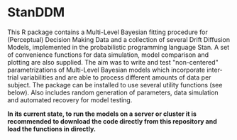 # StanDDM

This R package contains a Multi-Level Bayesian fitting procedure for (Perceptual) Decision Making Data and a collection of several Drift Diffusion Models, implemented in the probabilistic programming language Stan. A set of convenience functions for data simulation, model comparison and plotting are also supplied. The aim was to write and test "non-centered" parametrizations of Multi-Level Bayesian models which incorporate inter-trial variabilities and are able to process different amounts of data per subject. The package can be installed to use several utility functions (see below). Also includes random generation of parameters, data simulation and automated recovery for model testing. 

**In its current state, to run the models on a server or cluster it is recommended to download the code directly from this repository and load the functions in directly.**
